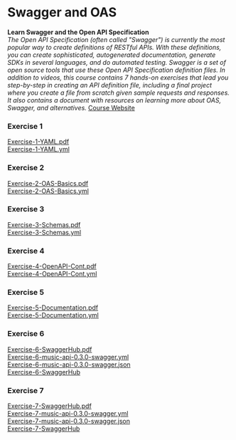 # Swagger and OAS 
**Learn Swagger and the Open API Specification**  
_The Open API Specification (often called "Swagger") is currently the most popular way to create definitions of RESTful APIs. With these definitions, you can create sophisticated, autogenerated documentation, generate SDKs in several languages, and do automated testing. Swagger is a set of open source tools that use these Open API Specification definition files.  In addition to videos, this course contains 7 hands-on exercises that lead you step-by-step in creating an API definition file, including a final project where you create a file from scratch given sample requests and responses. It also contains a document with resources on learning more about OAS, Swagger, and alternatives._ 
[Course Website](https://www.udemy.com/learn-swagger-and-the-open-api-specification/)  
  
  
### Exercise 1
[Exercise-1-YAML.pdf](./Exercise-1-YAML.pdf)  
[Exercise-1-YAML.yml](./Exercise-1-YAML.yml)  

### Exercise 2
[Exercise-2-OAS-Basics.pdf](./Exercise-2-OAS-Basics.pdf)  
[Exercise-2-OAS-Basics.yml](./Exercise-2-OAS-Basics.yml) 
<!---
![](http://online.swagger.io/validator?url=https://raw.githubusercontent.com/brandondavid/Udemy/master/Swagger%20and%20OAS/Exercise-2-OAS-Basics.yml)
-->

### Exercise 3
[Exercise-3-Schemas.pdf](./Exercise-3-Schemas.pdf)  
[Exercise-3-Schemas.yml](./Exercise-3-Schemas.yml)
<!---
![](http://online.swagger.io/validator?url=http://online.swagger.io/validator?url=https://raw.githubusercontent.com/brandondavid/Udemy/master/Swagger%20and%20OAS/Exercise-3-Schemas.yml)
-->

### Exercise 4
[Exercise-4-OpenAPI-Cont.pdf](./Exercise-4-OpenAPI-Cont.pdf)  
[Exercise-4-OpenAPI-Cont.yml](./Exercise-4-OpenAPI-Cont.yml)
<!---
![](http://online.swagger.io/validator?url=http://online.swagger.io/validator?url=https://raw.githubusercontent.com/brandondavid/Udemy/master/Swagger%20and%20OAS/Exercise-4-OpenAPI-Cont.yml)
-->

### Exercise 5
[Exercise-5-Documentation.pdf](./Exercise-5-Documentation.pdf)  
[Exercise-5-Documentation.yml](./Exercise-5-Documentation.yml)
<!---
![](http://online.swagger.io/validator?url=http://online.swagger.io/validator?url=https://raw.githubusercontent.com/brandondavid/Udemy/master/Swagger%20and%20OAS/Exercise-5-Documentation.yml)
-->

### Exercise 6
[Exercise-6-SwaggerHub.pdf](./Exercise-6-SwaggerHub.pdf)  
[Exercise-6-music-api-0.3.0-swagger.yml](./Exercise-6-music-api-0.3.0-swagger.yml)  
[Exercise-6-music-api-0.3.0-swagger.json](./Exercise-6-music-api-0.3.0-swagger.json)  
[Exercise-6-SwaggerHub](https://app.swaggerhub.com/apis/xBDL/music-api/0.3.0)


### Exercise 7
[Exercise-7-SwaggerHub.pdf](./Exercise-7-SwaggerHub.pdf)  
[Exercise-7-music-api-0.3.0-swagger.yml](./Exercise-7-music-api-0.3.0-swagger.yml)  
[Exercise-7-music-api-0.3.0-swagger.json](./Exercise-7-music-api-0.3.0-swagger.json)  
[Exercise-7-SwaggerHub](https://app.swaggerhub.com/apis/xBDL/MemeMeister/1.0.0)

